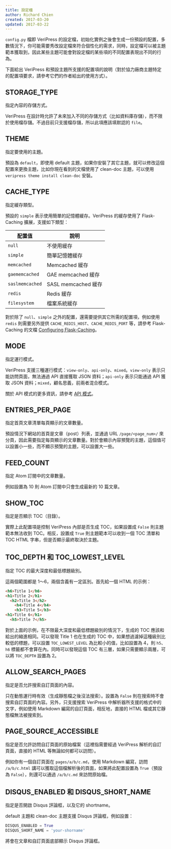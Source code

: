 ```yaml
---
title: 設定檔
author: Richard Chien
created: 2017-03-20
updated: 2017-03-22
---
```


`config.py` 檔即 VeriPress 的設定檔，初始化實例之後會生成一份預設的配置，多數情況下，你可能需要秀改設定檔來符合個性化的需求，同時，設定檔可以被主題範本獲取到，因此某些主題可能會對設定檔的某些項的不同配置表現出不同的行為。

下面給出 VeriPress 和預設主題所支援的配置項的說明（對於協力廠商主題特定的配置項要求，請參考它們的作者給出的使用方式）。

## STORAGE_TYPE

指定內容的存儲方式。

VeriPress 在設計時允許了未來加入不同的存儲方式（比如資料庫存儲），而不限於使用檔存儲。不過目前只支援檔存儲，所以此項應該填默認的 `file`。

## THEME

指定要使用的主題。

預設為 `default`，即使用 default 主題，如果你安裝了其它主題，就可以修改這個配置來更換主題，比如你現在看到的文檔使用了 clean-doc 主題，可以使用 `veripress theme install clean-doc` 安裝。

## CACHE_TYPE

指定緩存類型。

預設的 `simple` 表示使用簡單的記憶體緩存。VeriPress 的緩存使用了 Flask-Caching 擴展，支援如下類型：

| 配置值             | 說明                |
| --------------- | ----------------- |
| `null`          | 不使用緩存             |
| `simple`        | 簡單記憶體緩存           |
| `memcached`     | Memcached 緩存      |
| `gaememcached`  | GAE memcached 緩存  |
| `saslmemcached` | SASL memcached 緩存 |
| `redis`         | Redis 緩存          |
| `filesystem`    | 檔案系統緩存            |

對於除了 `null`、`simple` 之外的配置，還需要提供其它所需的配置項，例如使用 `redis` 則需要另外提供 `CACHE_REDIS_HOST`、`CACHE_REDIS_PORT` 等，請參考 Flask-Caching 的文檔 [Configuring Flask-Caching](https://pythonhosted.org/Flask-Caching/#configuring-flask-caching)。

## MODE

指定運行模式。

VeriPress 支援三種運行模式：`view-only`、`api-only`、`mixed`。`view-only` 表示只能訪問頁面，無法通過 API 直接獲取 JSON 資料；`api-only` 表示只能通過 API 獲取 JSON 資料；`mixed`，顧名思義，前兩者混合模式。

關於 API 模式的更多資訊，請參考 [API 模式](api-mode.html)。

## ENTRIES_PER_PAGE

指定首頁文章清單每頁顯示的文章數量。

預設情況下網站的首頁是文章（post）列表，並通過 URL `/page/<page_num>/` 來分頁，因此需要指定每頁顯示的文章數量。對於會顯示內容預覽的主題，這個值可以設置小一些，而不顯示預覽的主題，可以設置大一些。

## FEED_COUNT

指定 Atom 訂閱中的文章數量。

例如設置為 10 則 Atom 訂閱中只會生成最新的 10 篇文章。

## SHOW_TOC

指定是否顯示 TOC（目錄）。

實際上此配置項是控制 VeriPress 內部是否生成 TOC，如果設置成 `False` 則主題範本無法收到 TOC。相反，設置成 `True` 則主題範本可以收到一個 TOC 清單和 TOC HTML 字串，但是否顯示最終取決於主題。

## TOC_DEPTH 和 TOC_LOWEST_LEVEL

指定 TOC 的最大深度和最低標題級別。

這兩個範圍都是 1～6，兩個含義有一定區別。首先給一個 HTML 的示例：

```html
<h6>Title 1</h6>
<h1>Title 2</h1>
  <h2>Title 3</h2>
    <h4>Title 4</h4>
    <h3>Title 5</h3>
<h1>Title 6</h1>
  <h5>Title 7</h5>
```

對於上面的示例，在不限最大深度和最低標題級別的情況下，生成的 TOC 應該和給出的縮進相同。可以發現 Title 1 也在生成的 TOC 中，如果想過濾掉這種級別比較低的標題，可以設置 `TOC_LOWEST_LEVEL` 為比較小的值，比如設置為 4，則 `h5`、`h6` 標籤都不會算在內。同時可以發現這個 TOC 有三層，如果只需要顯示兩層，可以將 `TOC_DEPTH` 設置為 2。

## ALLOW_SEARCH_PAGES

指定是否允許搜索自訂頁面的內容。

只在動態運行時有效（生成靜態檔之後沒法搜索）。設置為 `False` 則在搜索時不會搜索自訂頁面的內容。另外，只支援搜索 VeriPress 中解析器所支援的格式中的文字，例如使用 Markdown 編寫的自訂頁面，相反地，直接的 HTML 檔或其它靜態檔無法被搜索到。

## PAGE_SOURCE_ACCESSIBLE

指定是否允許訪問自訂頁面的原始檔案（這裡指需要經過 VeriPress 解析的自訂頁面，直接的 HTML 等無論如何都可以訪問）。

例如你有一個自訂頁面在 `pages/a/b/c.md`，使用 Markdown 編寫，訪問 `/a/b/c.html` 講可以獲取這個檔解析後的頁面，如果將此配置設置為 `True`（預設為 `False`），則還可以通過 `/a/b/c.md` 來訪問原始檔。

## DISQUS_ENABLED 和 DISQUS_SHORT_NAME

指定是否開啟 Disqus 評論框，以及它的 shortname。

default 主題和 clean-doc 主題支援 Disqus 評論框，例如設置：

```py
DISQUS_ENABLED = True
DISQUS_SHORT_NAME = 'your-shorname'
```

將會在文章和自訂頁面底部顯示 Disqus 評論框。
